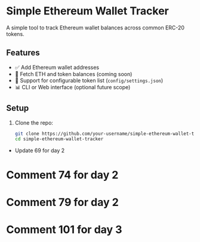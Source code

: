 # Simple Ethereum Wallet Tracker

A simple tool to track Ethereum wallet balances across common ERC-20 tokens.

## Features

- ✅ Add Ethereum wallet addresses
- 🔄 Fetch ETH and token balances (coming soon)
- 📄 Support for configurable token list (`config/settings.json`)
- 📊 CLI or Web interface (optional future scope)

## Setup

1. Clone the repo:
   ```bash
   git clone https://github.com/your-username/simple-ethereum-wallet-tracker.git
   cd simple-ethereum-wallet-tracker
- Update 69 for day 2
# Comment 74 for day 2

# Comment 79 for day 2
# Comment 101 for day 3
